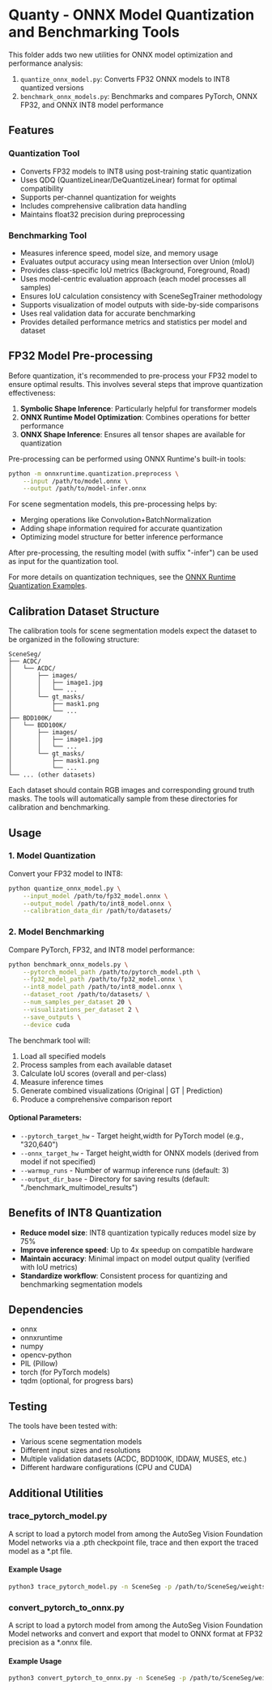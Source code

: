 # Quanty - ONNX Model Quantization and Benchmarking Tools

This folder adds two new utilities for ONNX model optimization and performance analysis:

1. `quantize_onnx_model.py`: Converts FP32 ONNX models to INT8 quantized versions
2. `benchmark_onnx_models.py`: Benchmarks and compares PyTorch, ONNX FP32, and ONNX INT8 model performance

## Features

### Quantization Tool
- Converts FP32 models to INT8 using post-training static quantization
- Uses QDQ (QuantizeLinear/DeQuantizeLinear) format for optimal compatibility
- Supports per-channel quantization for weights
- Includes comprehensive calibration data handling
- Maintains float32 precision during preprocessing

### Benchmarking Tool
- Measures inference speed, model size, and memory usage
- Evaluates output accuracy using mean Intersection over Union (mIoU)
- Provides class-specific IoU metrics (Background, Foreground, Road)
- Uses model-centric evaluation approach (each model processes all samples)
- Ensures IoU calculation consistency with SceneSegTrainer methodology
- Supports visualization of model outputs with side-by-side comparisons
- Uses real validation data for accurate benchmarking
- Provides detailed performance metrics and statistics per model and dataset

## FP32 Model Pre-processing

Before quantization, it's recommended to pre-process your FP32 model to ensure optimal results. This involves several steps that improve quantization effectiveness:

1. **Symbolic Shape Inference**: Particularly helpful for transformer models
2. **ONNX Runtime Model Optimization**: Combines operations for better performance
3. **ONNX Shape Inference**: Ensures all tensor shapes are available for quantization

Pre-processing can be performed using ONNX Runtime's built-in tools:

```bash
python -m onnxruntime.quantization.preprocess \
    --input /path/to/model.onnx \
    --output /path/to/model-infer.onnx
```

For scene segmentation models, this pre-processing helps by:
- Merging operations like Convolution+BatchNormalization 
- Adding shape information required for accurate quantization
- Optimizing model structure for better inference performance

After pre-processing, the resulting model (with suffix "-infer") can be used as input for the quantization tool.

For more details on quantization techniques, see the [ONNX Runtime Quantization Examples](https://github.com/microsoft/onnxruntime-inference-examples/tree/main/quantization/image_classification/cpu).

## Calibration Dataset Structure
The calibration tools for scene segmentation models expect the dataset to be organized in the following structure:

```
SceneSeg/
├── ACDC/
│   └── ACDC/
│       ├── images/
│       │   ├── image1.jpg
│       │   └── ...
│       └── gt_masks/
│           ├── mask1.png
│           └── ...
├── BDD100K/
│   └── BDD100K/
│       ├── images/
│       │   ├── image1.jpg
│       │   └── ...
│       └── gt_masks/
│           ├── mask1.png
│           └── ...
└── ... (other datasets)
```

Each dataset should contain RGB images and corresponding ground truth masks. The tools will automatically sample from these directories for calibration and benchmarking.

## Usage

### 1. Model Quantization

Convert your FP32 model to INT8:

```bash
python quantize_onnx_model.py \
    --input_model /path/to/fp32_model.onnx \
    --output_model /path/to/int8_model.onnx \
    --calibration_data_dir /path/to/datasets/
```

### 2. Model Benchmarking

Compare PyTorch, FP32, and INT8 model performance:

```bash
python benchmark_onnx_models.py \
    --pytorch_model_path /path/to/pytorch_model.pth \
    --fp32_model_path /path/to/fp32_model.onnx \
    --int8_model_path /path/to/int8_model.onnx \
    --dataset_root /path/to/datasets/ \
    --num_samples_per_dataset 20 \
    --visualizations_per_dataset 2 \
    --save_outputs \
    --device cuda
```

The benchmark tool will:
1. Load all specified models
2. Process samples from each available dataset 
3. Calculate IoU scores (overall and per-class)
4. Measure inference times
5. Generate combined visualizations (Original | GT | Prediction)
6. Produce a comprehensive comparison report

#### Optional Parameters:
- `--pytorch_target_hw` - Target height,width for PyTorch model (e.g., "320,640")
- `--onnx_target_hw` - Target height,width for ONNX models (derived from model if not specified)
- `--warmup_runs` - Number of warmup inference runs (default: 3)
- `--output_dir_base` - Directory for saving results (default: "./benchmark_multimodel_results")

## Benefits of INT8 Quantization

- **Reduce model size**: INT8 quantization typically reduces model size by 75%
- **Improve inference speed**: Up to 4x speedup on compatible hardware
- **Maintain accuracy**: Minimal impact on model output quality (verified with IoU metrics)
- **Standardize workflow**: Consistent process for quantizing and benchmarking segmentation models

## Dependencies
- onnx
- onnxruntime
- numpy
- opencv-python
- PIL (Pillow)
- torch (for PyTorch models)
- tqdm (optional, for progress bars)

## Testing
The tools have been tested with:
- Various scene segmentation models
- Different input sizes and resolutions
- Multiple validation datasets (ACDC, BDD100K, IDDAW, MUSES, etc.)
- Different hardware configurations (CPU and CUDA)

## Additional Utilities

### trace_pytorch_model.py
A script to load a pytorch model from among the AutoSeg Vision Foundation Model networks via a .pth checkpoint file, trace and then export the traced model as a *.pt file.

#### Example Usage
```bash
python3 trace_pytorch_model.py -n SceneSeg -p /path/to/SceneSeg/weights.pth -o /path/to/SceneSeg_Export/traced_model.pt
```

### convert_pytorch_to_onnx.py
A script to load a pytorch model from among the AutoSeg Vision Foundation Model networks and convert and export that model to ONNX format at FP32 precision as a *.onnx file.

#### Example Usage
```bash
python3 convert_pytorch_to_onnx.py -n SceneSeg -p /path/to/SceneSeg/weights.pth -o /path/to/SceneSeg_Export/converted_model.onnx
```

